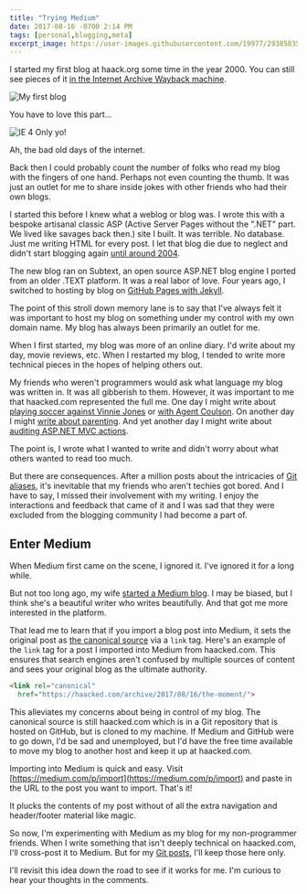 ```yaml
---
title: "Trying Medium"
date: 2017-08-16 -0700 2:14 PM
tags: [personal,blogging,meta]
excerpt_image: https://user-images.githubusercontent.com/19977/29385835-0c9bdf74-828e-11e7-889a-a14a9ef2bf31.png
---
```


I started my first blog at haack.org some time in the year 2000. You can still see pieces of it [in the Internet Archive Wayback machine](https://web.archive.org/web/20010220192058/http://haack.org:80/).

![My first blog](https://user-images.githubusercontent.com/19977/29385835-0c9bdf74-828e-11e7-889a-a14a9ef2bf31.png)

You have to love this part...

![IE 4 Only yo!](https://user-images.githubusercontent.com/19977/29386286-14ebc28c-8290-11e7-97bb-578db26aaa33.PNG)

Ah, the bad old days of the internet.

Back then I could probably count the number of folks who read my blog with the fingers of one hand. Perhaps not even counting the thumb. It was just an outlet for me to share inside jokes with other friends who had their own blogs.

I started this before I knew what a weblog or blog was. I wrote this with a bespoke artisanal classic ASP (Active Server Pages without the ".NET" part. We lived like savages back then.) site I built. It was terrible. No database. Just me writing HTML for every post. I let that blog die due to neglect and didn't start blogging again [until around 2004](https://haacked.com/archive/2004/02/03/the-new-digs.aspx/).

The new blog ran on Subtext, an open source ASP.NET blog engine I ported from an older .TEXT platform. It was a real labor of love. Four years ago, I switched to hosting by blog on [GitHub Pages with Jekyll](https://haacked.com/archive/2013/12/02/dr-jekyll-and-mr-haack/).

The point of this stroll down memory lane is to say that I've always felt it was important to host my blog on something under my control with my own domain name. My blog has always been primarily an outlet for me.

When I first started, my blog was more of an online diary. I'd write about my day, movie reviews, etc. When I restarted my blog, I tended to write more technical pieces in the hopes of helping others out.

My friends who weren't programmers would ask what language my blog was written in. It was all gibberish to them. However, it was important to me that haacked.com represented the full me. One day I might write about [playing soccer against Vinnie Jones](https://haacked.com/archive/2006/12/16/Played_Soccer_Against_The_Juggernaut.aspx/) or [with Agent Coulson](https://haacked.com/archive/2005/05/16/ForTheLoveOfSoccer.aspx/). On another day I might [write about parenting](https://haacked.com/archive/2013/05/27/reflective-parenting.aspx/). And yet another day I might write about [auditing ASP.NET MVC actions](https://haacked.com/archive/2017/08/10/mvc-action-security-audit/).

The point is, I wrote what I wanted to write and didn't worry about what others wanted to read too much.

But there are consequences. After a million  posts about the intricacies of [Git aliases](https://haacked.com/archive/2014/07/28/github-flow-aliases/), it's inevitable that my friends who aren't techies got bored. And I have to say, I missed their involvement with my writing. I enjoy the interactions and feedback that came of it and I was sad that they were excluded from the blogging community I had become a part of.

## Enter Medium

When Medium first came on the scene, I ignored it. I've ignored it for a long while.

But not too long ago, my wife [started a Medium blog](https://medium.com/@akumi). I may be biased, but I think she's a beautiful writer who writes beautifully. And that got me more interested in the platform.

That lead me to learn that if you import a blog post into Medium, it sets the original post as [the canonical source](https://help.medium.com/hc/en-us/articles/217991468-SEO-and-duplicate-content) via a `link` tag. Here's an example of the `link` tag for a post I imported into Medium from haacked.com. This ensures that search engines aren't confused by multiple sources of content and sees your original blog as the ultimate authority.

```html
<link rel="canonical"
  href="https://haacked.com/archive/2017/08/16/the-moment/">
```

This alleviates my concerns about being in control of my blog. The canonical source is still haacked.com which is in a Git repository that is hosted on GitHub, but is cloned to my machine. If Medium and GitHub were to go down, I'd be sad and unemployed, but I'd have the free time available to move my blog to another host and keep it up at haacked.com.

Importing into Medium is quick and easy. Visit [https://medium.com/p/import](https://medium.com/p/import) and paste in the URL to the post you want to import. That's it!

It plucks the contents of my post without of all the extra navigation and header/footer material like magic.

So now, I'm experimenting with Medium as my blog for my non-programmer friends. When I write something that isn't deeply technical on haacked.com, I'll cross-post it to Medium. But for my [Git posts](https://haacked.com/archive/2015/06/29/git-migrate/), I'll keep those here only.

I'll revisit this idea down the road to see if it works for me. I'm curious to hear your thoughts in the comments.
